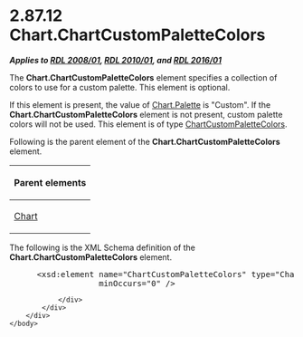 <html dir="LTR" xmlns:mshelp="http://msdn.microsoft.com/mshelp" xmlns:ddue="http://ddue.schemas.microsoft.com/authoring/2003/5" xmlns:xlink="http://www.w3.org/1999/xlink" xmlns:tool="http://www.microsoft.com/tooltip">
    <head>
        <meta http-equiv="Content-Type" content="text/html; CHARSET=utf-8"></meta>
        <meta name="save" content="history"></meta>
        <title>2.87.12 Chart.ChartCustomPaletteColors</title>
        <xml>
            <mshelp:toctitle title="2.87.12 Chart.ChartCustomPaletteColors"></mshelp:toctitle>
            <mshelp:rltitle title="[MS-RDL]: Chart.ChartCustomPaletteColors"></mshelp:rltitle>
            <mshelp:keyword index="A" term="099525a4-a066-4081-9625-90c030d67cea"></mshelp:keyword>
            <mshelp:attr name="DCSext.ContentType" value="open specification"></mshelp:attr>
            <mshelp:attr name="AssetID" value="099525a4-a066-4081-9625-90c030d67cea"></mshelp:attr>
            <mshelp:attr name="TopicType" value="kbRef"></mshelp:attr>
            <mshelp:attr name="DCSext.Title" value="[MS-RDL]: Chart.ChartCustomPaletteColors" />
        </xml>
    </head>
    <body>
        <div id="header">
            <h1 class="heading">2.87.12 Chart.ChartCustomPaletteColors</h1>
        </div>
        <div id="mainSection">
            <div id="mainBody">
                <div id="allHistory" class="saveHistory"></div>
                <div id="sectionSection0" class="section" name="collapseableSection">
                    

<p><b><i>Applies to </i></b><a href="1e855f94-4617-47e4-b89e-0856c6cb420f.htm"><b><i>RDL 2008/01</i></b></a><b><i>,
</i></b><a href="3428e690-a348-4ec7-8a6a-8efb42d2cdee.htm"><b><i>RDL 2010/01</i></b></a><b><i>,
and </i></b><a href="52ce3983-2bfc-4e72-9359-42aaf5fe4509.htm"><b><i>RDL 2016/01</i></b></a></p>

<p>The <b>Chart.ChartCustomPaletteColors</b> element specifies
a collection of colors to use for a custom palette. This element is optional.</p>

<p>If this element is present, the value of <a href="a9491fb4-6d93-4aa0-a21e-7ea22b8f482d.htm">Chart.Palette</a> is
&quot;Custom&quot;. If the <b>Chart.ChartCustomPaletteColors</b> element is not
present, custom palette colors will not be used. This element is of type <a href="2e0e2173-abe0-4380-9d96-b618487dd17a.htm">ChartCustomPaletteColors</a>.</p>

<p>Following is the parent element of the <b>Chart.ChartCustomPaletteColors</b>
element.</p>

<table>
 <thead>
  <tr>
   <th>
   <p>Parent elements</p>
   </th>
  </tr>
 </thead>
 <tr>
  <td>
  <p><a href="b0ab5524-7eb2-47a7-a4d3-230f5c8c5526.htm">Chart</a></p>
  </td>
 </tr>
</table>

<p>The following is the XML Schema definition of the <b>Chart.ChartCustomPaletteColors</b>
element.</p>

<dl>
<dd>
<div><pre> &lt;xsd:element name=&quot;ChartCustomPaletteColors&quot; type=&quot;ChartCustomPaletteColorsType&quot; 
              minOccurs=&quot;0&quot; /&gt;
</pre></div>
</dd></dl>


                </div>
            </div>
        </div>
    </body>
</html>